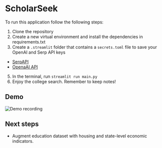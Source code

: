 # ScholarSeek

To run this application follow the following steps:

1. Clone the repository
2. Create a new virtual environment and install the dependencies in requirements.txt
3. Create a `.streamlit` folder that contains a `secrets.toml` file to save your OpenAI and Serp API keys
  - [SerpAPI](https://serpapi.com/)
  - [OpenaAI API](https://platform.openai.com/overview)
5. In the terminal, run `streamlit run main.py`
6. Enjoy the college search. Remember to keep notes!

## Demo

![Demo recording](https://vimeo.com/934532333?share=copy)

## Next steps

- Augment education dataset with housing and state-level economic indicators.
